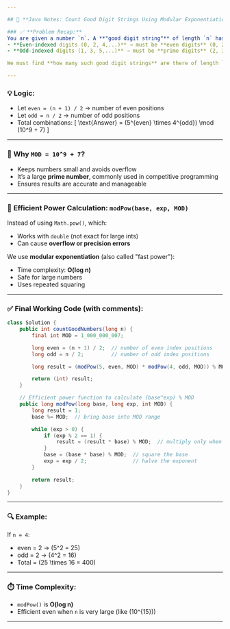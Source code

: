 ```yaml
---

## 📝 **Java Notes: Count Good Digit Strings Using Modular Exponentiation**

### ✅ **Problem Recap:**
You are given a number `n`. A **"good digit string"** of length `n` has:
- **Even-indexed digits (0, 2, 4,...)** → must be **even digits** (0, 2, 4, 6, 8) → **5 choices**
- **Odd-indexed digits (1, 3, 5,...)** → must be **prime digits** (2, 3, 5, 7) → **4 choices**

We must find **how many such good digit strings** are there of length `n`, **modulo 10⁹ + 7**.

---
```


### 💡 **Logic:**

- Let `even = (n + 1) / 2` → number of even positions  
- Let `odd = n / 2` → number of odd positions  
- Total combinations:
  \[
  \text{Answer} = (5^{even} \times 4^{odd}) \mod (10^9 + 7)
  \]

---

### 🔐 **Why `MOD = 10^9 + 7`?**

- Keeps numbers small and avoids overflow  
- It’s a large **prime number**, commonly used in competitive programming  
- Ensures results are accurate and manageable

---

### 🧮 **Efficient Power Calculation: `modPow(base, exp, MOD)`**

Instead of using `Math.pow()`, which:
- Works with `double` (not exact for large ints)
- Can cause **overflow or precision errors**

We use **modular exponentiation** (also called "fast power"):
- Time complexity: **O(log n)**
- Safe for large numbers
- Uses repeated squaring

---

### ✅ **Final Working Code (with comments):**

```java
class Solution {
    public int countGoodNumbers(long n) {
        final int MOD = 1_000_000_007;

        long even = (n + 1) / 2;  // number of even index positions
        long odd = n / 2;         // number of odd index positions

        long result = (modPow(5, even, MOD) * modPow(4, odd, MOD)) % MOD;

        return (int) result;
    }

    // Efficient power function to calculate (base^exp) % MOD
    public long modPow(long base, long exp, int MOD) {
        long result = 1;
        base %= MOD;  // bring base into MOD range

        while (exp > 0) {
            if (exp % 2 == 1) {
                result = (result * base) % MOD;  // multiply only when exponent is odd
            }
            base = (base * base) % MOD;  // square the base
            exp = exp / 2;               // halve the exponent
        }

        return result;
    }
}
```

---

### 🔍 **Example:**

If `n = 4`:
- even = 2 → \(5^2 = 25\)
- odd = 2 → \(4^2 = 16\)
- Total = \(25 \times 16 = 400\)

---

### ⏱️ **Time Complexity:**
- `modPow()` is **O(log n)**  
- Efficient even when `n` is very large (like \(10^{15}\))

---
